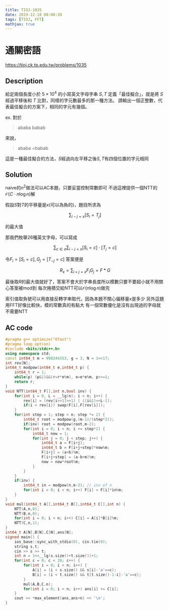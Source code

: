 ```yaml
---
title: TIOJ-1035
date: 2019-12-18 08:08:39
tags: [TIOJ, FFT]
mathjax: true
---
```

# 通關密語
https://tioj.ck.tp.edu.tw/problems/1035

## Description
給定兩個長度小於 $5 \times 10^4$ 的小寫英文字母字串 $S,T$
定義「最佳擬合」，就是將 $S$ 經過平移後和 $T$ 比對，同樣的字元數最多的那一種方法。
請輸出一個正整數，代表最佳擬合的方案下，相同的字元有幾個。

ex.
對於
> ababa
> babab

來說，

> ababa
> =babab

這是一種最佳擬合的方法，$S$經過向左平移之後$S,T$有四個位置的字元相同

## Solution
naive的$n^2$做法可以AC本題，只要妥當控制常數即可
不過這裡提供一個NTT的$\mathcal{O}(C\cdot n\log n)$解

假設$S$對$T$的平移量是$x$(可以為負的)，題目所求為

$$
\sum _ {i-j = x} [S_i = T_j]
$$

的最大值

那我們枚舉26種英文字母，可以寫成

$$
\sum _ {c \in \sigma} \sum _ {i-j = x} [S_i = c] \cdot [T_j = c]
$$

令$F_i = [S_i = c], G_j = [T _ {-j} = c]$
答案便是

$$
R_x = \sum _ {i+j = x} F_i G_j = F * G
$$

最後取$R$的最大值就好了，答案不會大於字串長度所以模數只要不要超小就不用關心答案被mod到
每次捲積交給NTT可以$\mathcal{O}(n\log n)$做完

索引值取負號可以用直接反轉字串取代，因為本題不關心偏移量$x$是多少
另外這題用FFT好像比較快，模的常數真的有點大
有一個常數優化是沒有出現過的字母就不需要NTT

## AC code
``` cpp
#pragma g++ optimize("Ofast")
#pragma loop_opt(on)
#include <bits/stdc++.h>
using namespace std;
const int64_t m = 998244353, g = 3, N = 1<<17;
int rev[N];
int64_t modpow(int64_t e,int64_t p) {
    int64_t r = 1;
    while(p) (p&1)&&(r=r*e%m), e=e*e%m, p>>=1;
    return r;
}
void NTT(int64_t F[],int n,bool inv) {
    for(int i = 0, L = __lg(n); i < n; i++) {
        rev[i] = (rev[i>>1]>>1) | ((i&1)<<L-1);
        if(i < rev[i]) swap(F[i],F[rev[i]]);
    }
    for(int step = 1; step < n; step *= 2) {
        int64_t root = modpow(g,(m-1)/(step*2));
        if(inv) root = modpow(root,m-2);
        for(int i = 0; i < n; i += step*2) {
            int64_t now = 1;
            for(int j = 0; j < step; j++) {
                int64_t a = F[i+j];
                int64_t b = F[i+j+step]*now%m;
                F[i+j] = (a+b)%m;
                F[i+j+step] = (a-b+m)%m;
                now = now*root%m;
            }
        }
    }
    if(inv) {
        int64_t in = modpow(n,m-2); // inv of n
        for(int i = 0; i < n; i++) F[i] = F[i]*in%m;
    }
}
void mul(int64_t A[],int64_t B[],int64_t C[],int n) {
    NTT(A,n,0);
    NTT(B,n,0);
    for(int i = 0; i < n; i++) C[i] = A[i]*B[i]%m;
    NTT(C,n,1);
}
int64_t A[N],B[N],C[N],ans[N];
signed main() {
    ios_base::sync_with_stdio(0), cin.tie(0);
    string s,t;
    cin >> s >> t;
    int n = 1<<__lg(s.size()+t.size())+1;
    for(int c = 0; c < 26; c++) {
        for(int i = 0; i < n; i++) {
            A[i] = (i < s.size() && s[i]-'a'==c);
            B[i] = (i < t.size() && t[t.size()-1-i]-'a'==c);
        }
        mul(A,B,C,n);
        for(int i = 0; i < n; i++) ans[i] += C[i];
    }
    cout << *max_element(ans,ans+n) << '\n';
}
```